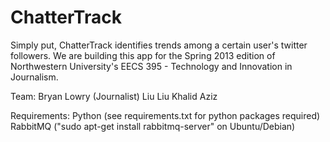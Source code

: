 ChatterTrack
============

Simply put, ChatterTrack identifies trends among a certain user's twitter followers. We are building this app for the Spring 2013 edition of Northwestern University's EECS 395 - Technology and Innovation in Journalism.

Team:
Bryan Lowry (Journalist)
Liu Liu
Khalid Aziz

Requirements:
Python (see requirements.txt for python packages required)
RabbitMQ ("sudo apt-get install rabbitmq-server" on Ubuntu/Debian)

